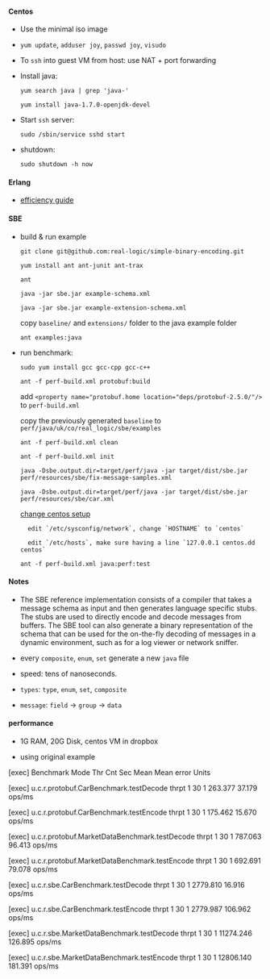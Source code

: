 #### Centos
* Use the minimal iso image
* `yum update`, `adduser joy`, `passwd joy`, `visudo`
* To `ssh` into guest VM from host: use NAT + port forwarding
* Install java: 
    
    `yum search java | grep 'java-'`
    
    `yum install java-1.7.0-openjdk-devel`

* Start `ssh` server: 

	`sudo /sbin/service sshd start`
	
* shutdown:

    `sudo shutdown -h now`

	
#### Erlang

* [efficiency guide](http://erlang.org/doc/efficiency_guide/)


#### SBE
* build & run example

    `git clone git@github.com:real-logic/simple-binary-encoding.git`

    `yum install ant ant-junit ant-trax`
    
    `ant`

    `java -jar sbe.jar example-schema.xml`
    
    `java -jar sbe.jar example-extension-schema.xml`
    
    copy `baseline/` and `extensions/` folder to the java example folder
    
    `ant examples:java`

* run benchmark:

    `sudo yum install gcc gcc-cpp gcc-c++`
    
    `ant -f perf-build.xml protobuf:build`
    
    add `<property name="protobuf.home location="deps/protobuf-2.5.0/"/>` to `perf-build.xml`
    
    copy the previously generated `baseline` to `perf/java/uk/co/real_logic/sbe/examples`
    
    `ant -f perf-build.xml clean`
    
    `ant -f perf-build.xml init`
    
    `java -Dsbe.output.dir=target/perf/java -jar target/dist/sbe.jar perf/resources/sbe/fix-message-samples.xml`
    
    `java -Dsbe.output.dir=target/perf/java -jar target/dist/sbe.jar perf/resources/sbe/car.xml`
    
    [change centos setup](http://serverfault.com/questions/389696/centos-etc-hosts-doesnt-resolve-my-hostname)
    
    	edit `/etc/sysconfig/network`, change `HOSTNAME` to `centos`
    
    	edit `/etc/hosts`, make sure having a line `127.0.0.1 centos.dd centos`
    
    `ant -f perf-build.xml java:perf:test`
   
#### Notes

* The SBE reference implementation consists of a compiler that takes a message schema as input and then generates language specific stubs. The stubs are used to directly encode and decode messages from buffers. The SBE tool can also generate a binary representation of the schema that can be used for the on-the-fly decoding of messages in a dynamic environment, such as for a log viewer or network sniffer.
    
* every `composite`, `enum`, `set` generate a new `java` file
* speed: tens of nanoseconds.
* `types`: `type`, `enum`, `set`, `composite`
* `message`: `field` -> `group` -> `data`

#### performance

* 1G RAM, 20G Disk, centos VM in dropbox

* using original example

[exec] Benchmark                                         Mode Thr    Cnt  Sec         Mean   Mean error    Units

[exec] u.c.r.protobuf.CarBenchmark.testDecode           thrpt   1     30    1      263.377       37.179   ops/ms

[exec] u.c.r.protobuf.CarBenchmark.testEncode           thrpt   1     30    1      175.462       15.670   ops/ms

[exec] u.c.r.protobuf.MarketDataBenchmark.testDecode    thrpt   1     30    1      787.063       96.413   ops/ms

[exec] u.c.r.protobuf.MarketDataBenchmark.testEncode    thrpt   1     30    1      692.691       79.078   ops/ms

[exec] u.c.r.sbe.CarBenchmark.testDecode                thrpt   1     30    1     2779.810       16.916   ops/ms

[exec] u.c.r.sbe.CarBenchmark.testEncode                thrpt   1     30    1     2779.987      106.962   ops/ms

[exec] u.c.r.sbe.MarketDataBenchmark.testDecode         thrpt   1     30    1    11274.246      126.895   ops/ms

[exec] u.c.r.sbe.MarketDataBenchmark.testEncode         thrpt   1     30    1    12806.140      181.391   ops/ms